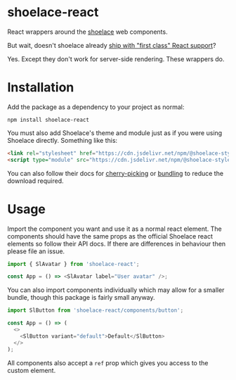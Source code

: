 # shoelace-react

React wrappers around the [shoelace](https://shoelace.style/) web components.

But wait, doesn't shoelace already [ship with "first class" React support](https://shoelace.style/frameworks/react)?

Yes. Except they don't work for server-side rendering. These wrappers do.

# Installation

Add the package as a dependency to your project as normal:

```
npm install shoelace-react
```

You must also add Shoelace's theme and module just as if you were using Shoelace directly. Something
like this:

```html
<link rel="stylesheet" href="https://cdn.jsdelivr.net/npm/@shoelace-style/shoelace@2.14.0/cdn/themes/light.css" />
<script type="module" src="https://cdn.jsdelivr.net/npm/@shoelace-style/shoelace@2.14.0/cdn/shoelace.js"></script>
```

You can also follow their docs for [cherry-picking](https://shoelace.style/getting-started/installation#cherry-picking)
or [bundling](https://shoelace.style/getting-started/installation#bundling) to reduce the download
required.

# Usage

Import the component you want and use it as a normal react element. The components should have the
same props as the official Shoelace react elements so follow their API docs. If there are
differences in behaviour then please file an issue.

```JavaScript
import { SlAvatar } from 'shoelace-react';

const App = () => <SlAvatar label="User avatar" />;
```

You can also import components individually which may allow for a smaller bundle, though this
package is fairly small anyway.

```JavaScript
import SlButton from 'shoelace-react/components/button';

const App = () => (
  <>
    <SlButton variant="default">Default</SlButton>
  </>
);
```

All components also accept a `ref` prop which gives you access to the custom element.
